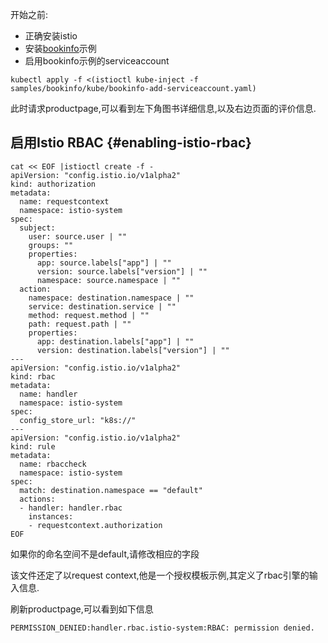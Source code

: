 开始之前:

* 正确安装istio
* 安装[bookinfo](https://istio.io/docs/guides/bookinfo/)示例
* 启用bookinfo示例的serviceaccount

```
kubectl apply -f <(istioctl kube-inject -f samples/bookinfo/kube/bookinfo-add-serviceaccount.yaml)

```

此时请求productpage,可以看到左下角图书详细信息,以及右边页面的评价信息.

## 启用Istio RBAC {#enabling-istio-rbac}

```
cat << EOF |istioctl create -f -
apiVersion: "config.istio.io/v1alpha2"
kind: authorization
metadata:
  name: requestcontext
  namespace: istio-system
spec:
  subject:
    user: source.user | ""
    groups: ""
    properties:
      app: source.labels["app"] | ""
      version: source.labels["version"] | ""
      namespace: source.namespace | ""
  action:
    namespace: destination.namespace | ""
    service: destination.service | ""
    method: request.method | ""
    path: request.path | ""
    properties:
      app: destination.labels["app"] | ""
      version: destination.labels["version"] | ""
---
apiVersion: "config.istio.io/v1alpha2"
kind: rbac
metadata:
  name: handler
  namespace: istio-system
spec:
  config_store_url: "k8s://"
---
apiVersion: "config.istio.io/v1alpha2"
kind: rule
metadata:
  name: rbaccheck
  namespace: istio-system
spec:
  match: destination.namespace == "default"
  actions:
  - handler: handler.rbac
    instances:
    - requestcontext.authorization
EOF

```

如果你的命名空间不是default,请修改相应的字段

该文件还定了以request context,他是一个授权模板示例,其定义了rbac引擎的输入信息.

刷新productpage,可以看到如下信息

```
PERMISSION_DENIED:handler.rbac.istio-system:RBAC: permission denied.
```




